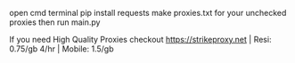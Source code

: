 open cmd terminal
pip install requests
make proxies.txt for your unchecked proxies
then run main.py


If you need High Quality Proxies checkout https://strikeproxy.net | Resi: 0.75/gb 4/hr | Mobile: 1.5/gb
